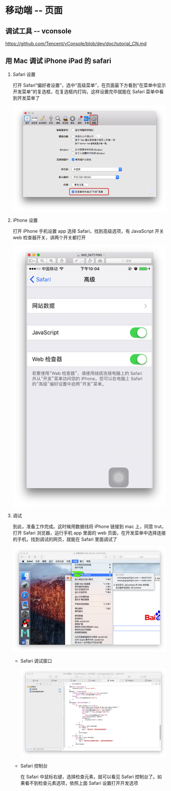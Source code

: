 # 移动端 -- 页面

## 调试工具 -- vconsole

https://github.com/Tencent/vConsole/blob/dev/doc/tutorial_CN.md

## 用 Mac 调试 iPhone iPad 的 safari

1. Safari 设置

   打开 Safari“偏好者设置“，选中“高级菜单”，在页面最下方看到“在菜单中显示开发菜单”的复选框，在复选框内打钩，这样设置完毕就能在 Safari 菜单中看到开发菜单了

   ![Safari 设置](./img/mobileDebug/safari_1.png)

2. iPhone 设置

   打开 iPhone 手机设置 app 选择 Safari，找到高级选项，有 JavaScript 开关 web 检查器开关，讲两个开关都打开

   ![iPhone 设置](./img/mobileDebug/safari_2.png)

3. 调试

   到此，准备工作完成。这时候用数据线将 iPhone 链接到 mac 上，同意 trut，打开 Safari 浏览器，运行手机 app 里面的 web 页面，在开发菜单中选择连接的手机，找到调试的网页，就能在 Safari 里面调试了

   ![iphone 连接 mac](./img/mobileDebug/safari_3.1.png)

   - Safari 调试窗口

     ![Safari 调试窗口](./img/mobileDebug/safari_3.2.png)

   - Safari 控制台

     在 Safari 中鼠标右键，选择检查元素，就可以看见 Safari 控制台了。如果看不到检查元素选项，依照上面 Safari 设置打开开发选项
